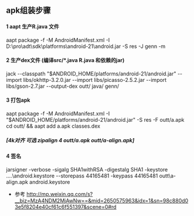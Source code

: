 ## apk组装步骤

#### 1 aapt 生产R.java 文件
aapt package -f -M AndroidManifest.xml -I D:\pro\adt\sdk\platforms\android-21\android.jar -S res  -J genn -m

#### 2 生产dex文件 (编译src/*.java  R.java 和依赖的jar)
jack --classpath "$ANDROID_HOME/platforms/android-21/android.jar"  --import libs/okhttp-3.2.0.jar --import libs/picasso-2.5.2.jar --import libs/gson-2.7.jar  --output-dex  outt/ java/ genn/

#### 3 打包apk
aapt package -f -M AndroidManifest.xml  -I "$ANDROID_HOME/platforms/android-21/android.jar" -S res -F outt/a.apk
cd outt/ && aapt add  a.apk classes.dex

##### [4k对齐 可选 zipalign 4 outt/a.apk  outt/a-align.apk]
#### 4 签名
jarsigner -verbose -sigalg SHA1withRSA -digestalg SHA1 -keystore ..\..\android.keystore  --storepass 44165481 -keypass 44165481 outt\a-align.apk android.keystore

- 参考 http://mp.weixin.qq.com/s?__biz=MzA4NDM2MjAwNw==&mid=2650575963&idx=1&sn=98c880d03e5f8204e40cf61c6f551397&scene=0#rd
